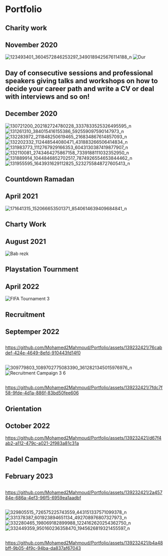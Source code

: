 # Portfolio
## Charity work
## November 2020
![123493401_3604572846253297_3490189425676114188_n](https://github.com/Mohamed2Mahmoud/Portfolio/assets/139232421/422b8183-0488-4fcf-868b-13daef1fa64d)
![Dur](https://github.com/Mohamed2Mahmoud/Portfolio/assets/139232421/e4d5e4da-fc2d-4b61-8ca7-a77f8c6f1c2f)
## Day of consecutive sessions and professional speakers giving talks and workshops on how to decide your career path and write a CV or deal with interviews and so on!
## December 2020
![130721200_202182724780228_3337833525326495595_n](https://github.com/Mohamed2Mahmoud/Portfolio/assets/139232421/25482b55-09fa-4d57-b8d8-1709223d14ed)
![131261310_384015416155386_592559097590147973_n](https://github.com/Mohamed2Mahmoud/Portfolio/assets/139232421/a07198a8-8de2-4cb0-8b9a-8be42f466ec0)
![132283972_211848250619465_216834867614857093_n](https://github.com/Mohamed2Mahmoud/Portfolio/assets/139232421/73cb5911-2363-4ca0-8b16-e2215b24d91d)
![132202332_112448544080471_431883266506414834_n](https://github.com/Mohamed2Mahmoud/Portfolio/assets/139232421/a984ff08-93c0-440d-a3c6-03c1e376c8f0)
![131983773_1112767929166353_6043130387419877907_n](https://github.com/Mohamed2Mahmoud/Portfolio/assets/139232421/5ecf036e-2fde-4b18-b830-21e474d9b2f9)
![132110081_2743464275867158_7339188111032352950_n](https://github.com/Mohamed2Mahmoud/Portfolio/assets/139232421/baec210d-30f9-458f-acb3-3621e301badd)
![131889914_1044846852702517_7874926554653844462_n](https://github.com/Mohamed2Mahmoud/Portfolio/assets/139232421/687edb5d-8089-40de-99ed-61dd04771339)
![131955595_1643931629112825_5232755848727605413_n](https://github.com/Mohamed2Mahmoud/Portfolio/assets/139232421/e68bb9c8-67a5-49dc-87f0-900d280af58d)
## Countdown Ramadan
## April 2021
![171641315_152066653501371_8540614639409684841_n](https://github.com/Mohamed2Mahmoud/Portfolio/assets/139232421/93a92804-2c66-48a8-8d75-33660e6777d1)
## Charty Work
## August 2021
![Bab rezk](https://github.com/Mohamed2Mahmoud/Portfolio/assets/139232421/84d0f375-4130-4506-aa6a-37001cba0049)
## Playstation Tournment 
## April 2022
![FIFA Tournament 3](https://github.com/Mohamed2Mahmoud/Portfolio/assets/139232421/42f245ed-3ba1-4b86-a7cf-39b56a919e83)
## Recruitment 
## Septemper 2022
##  
https://github.com/Mohamed2Mahmoud/Portfolio/assets/139232421/76cabdef-424e-4649-8efd-910443fd14f0
##  
![309779803_1089702775083390_3612821345015976976_n](https://github.com/Mohamed2Mahmoud/Portfolio/assets/139232421/90eba34e-3454-4ca4-8778-bb0396d6812d)
![Recruitment Campaign 3 6](https://github.com/Mohamed2Mahmoud/Portfolio/assets/139232421/0c82bd31-98f3-4217-a004-540f71ecf5d5)
##
https://github.com/Mohamed2Mahmoud/Portfolio/assets/139232421/7fdc7f58-9fde-4d1a-886f-83bd50fee606
##
## Orientation
## October 2022
https://github.com/Mohamed2Mahmoud/Portfolio/assets/139232421/d67f4ab2-a112-479c-a021-2f983a81c31a
##
## Padel Campagin
## February 2023
##
https://github.com/Mohamed2Mahmoud/Portfolio/assets/139232421/2a45784e-686a-4ef3-96f5-6959ea1aadbf
##
![329805515_726575225743559_443151337571099378_n](https://github.com/Mohamed2Mahmoud/Portfolio/assets/139232421/8cdbe8da-8553-4f56-83c0-7110e984f52b)
![331378387_601923894651134_492708976807327973_n](https://github.com/Mohamed2Mahmoud/Portfolio/assets/139232421/30c5d27f-70a8-4d5a-bfe1-7e62dc1b8ee3)
![332280465_198069182899988_1224162620254362750_n](https://github.com/Mohamed2Mahmoud/Portfolio/assets/139232421/7dd917a9-5390-4ba0-b97d-9ad262e09073)
![332449359_950160236358470_1945626819321455597_n](https://github.com/Mohamed2Mahmoud/Portfolio/assets/139232421/3729e2e5-e909-41cb-b14a-6fe200df02b3)
##
https://github.com/Mohamed2Mahmoud/Portfolio/assets/139232421/b4a48bff-9b05-4f9c-94ba-da837af67043
##
